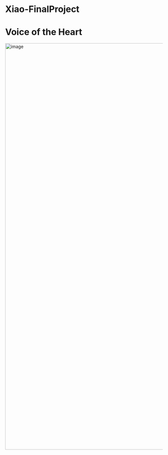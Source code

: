 # Xiao-FinalProject
# Voice of the Heart

<img width="1299" alt="image" src="https://github.com/xiaoliang5939/Xiao-FinalProject/assets/76156342/f12f1b38-d443-4cbb-b58b-6c62a75387a8">

